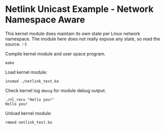 # Netlink Unicast Example - Network Namespace Aware

This kernel module does maintain its own state per Linux network namespace.
The module here does not really expose any state, so read the source. :-)

Compile kernel module and user space program.

```
make
```

Load kernel module:

```
insmod ./netlink_test.ko
```

Check kernel log `dmesg` for module debug output.

```
./nl_recv "Hello you!"
Hello you!
```

Unload kernel module:
```
rmmod netlink_test.ko
```
